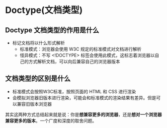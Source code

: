 # Doctype(文档类型)

## Doctype 文档类型的作用是什么

- 标记文档将以什么形式解析
  - 标准模式：浏览器会使用 W3C 规定的标准模式对文档进行解析
  - 怪异模式：不写 <!DOCTYPE> 标签会使用此模式，这标志着浏览器以自己的方式解析文档，可以向后兼容自己的浏览器版本 

## 文档类型的区别是什么

- 标准模式会按照W3C标准，按照页面的 HTML 和 CSS 进行渲染
- 会模拟浏览器旧版本进行渲染，可能会和标准模式的渲染结果有差异。但是可以兼容旧版本浏览器

其实这两种方式总结起来就是说：你是**想兼容更多的浏览器**，还是**想对一个浏览器兼容更多的版本**。一个广度和深度的取舍问题。